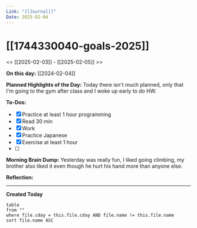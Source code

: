 ```yaml
---
Link: "[[Journal]]"
Date: 2025-02-04
---
```


# [[1744330040-goals-2025]]

<< [[2025-02-03]] - [[2025-02-05]] >>

**On this day:** [[2024-02-04]]

**Planned Highlights of the Day:**
Today there isn't much planned, only that I'm going to the gym after class and I woke up early to do HW.

**To-Dos:**

- [x] Practice at least 1 hour programming
- [x] Read 30 min
- [x] Work
- [x] Practice Japanese
- [x] Exercise at least 1 hour
- [ ]

**Morning Brain Dump:**
Yesterday was really fun, I liked going climbing, my brother also liked it even though he hurt his hand more than anyone else.

**Reflection:**

---

**Created Today**

```dataview
table
from ""
where file.cday = this.file.cday AND file.name != this.file.name
sort file.name ASC
```
